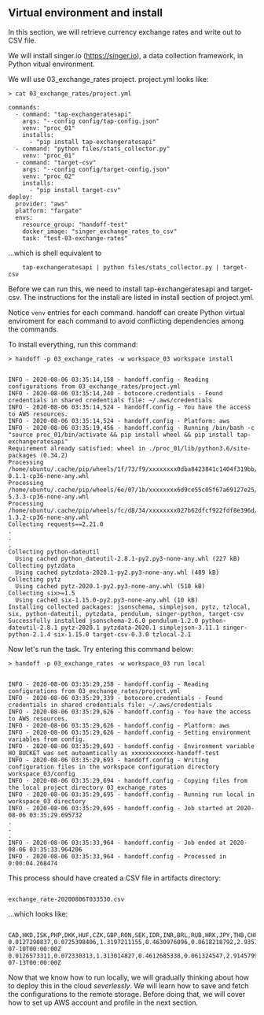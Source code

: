 ## Virtual environment and install

In this section, we will retrieve currency exchange rates and write out to CSV
file.

We will install singer.io (https://singer.io), a data collection framework,
in Python vitual environment.



We will use 03_exchange_rates project. project.yml looks like:

```shell
> cat 03_exchange_rates/project.yml
```

```shell
commands:
  - command: "tap-exchangeratesapi"
    args: "--config config/tap-config.json"
    venv: "proc_01"
    installs:
      - "pip install tap-exchangeratesapi"
  - command: "python files/stats_collector.py"
    venv: "proc_01"
  - command: "target-csv"
    args: "--config config/target-config.json"
    venv: "proc_02"
    installs:
      - "pip install target-csv"
deploy:
  provider: "aws"
  platform: "fargate"
  envs:
    resource_group: "handoff-test"
    docker_image: "singer_exchange_rates_to_csv"
    task: "test-03-exchange-rates"
```


...which is shell equivalent to

```shell
    tap-exchangeratesapi | python files/stats_collector.py | target-csv
```


Before we can run this, we need to install tap-exchangeratesapi and target-csv.
The instructions for the install are listed in install section of project.yml.

Notice `venv` entries for each command. handoff can create Python virtual
enviroment for each command to avoid conflicting dependencies among the
commands.

To install everything, run this command:

```shell
> handoff -p 03_exchange_rates -w workspace_03 workspace install
```
```shell

INFO - 2020-08-06 03:35:14,158 - handoff.config - Reading configurations from 03_exchange_rates/project.yml
INFO - 2020-08-06 03:35:14,240 - botocore.credentials - Found credentials in shared credentials file: ~/.aws/credentials
INFO - 2020-08-06 03:35:14,524 - handoff.config - You have the access to AWS resources.
INFO - 2020-08-06 03:35:14,524 - handoff.config - Platform: aws
INFO - 2020-08-06 03:35:19,456 - handoff.config - Running /bin/bash -c "source proc_01/bin/activate && pip install wheel && pip install tap-exchangeratesapi"
Requirement already satisfied: wheel in ./proc_01/lib/python3.6/site-packages (0.34.2)
Processing /home/ubuntu/.cache/pip/wheels/1f/73/f9/xxxxxxxx0dba8423841c1404f319bb/tap_exchangeratesapi-0.1.1-cp36-none-any.whl
Processing /home/ubuntu/.cache/pip/wheels/6e/07/1b/xxxxxxxx6d9ce55c05f67a69127e25/singer_python-5.3.3-cp36-none-any.whl
Processing /home/ubuntu/.cache/pip/wheels/fc/d8/34/xxxxxxxx027b62dfcf922fdf8e396d/backoff-1.3.2-cp36-none-any.whl
Collecting requests==2.21.0
.
.
.
Collecting python-dateutil
  Using cached python_dateutil-2.8.1-py2.py3-none-any.whl (227 kB)
Collecting pytzdata
  Using cached pytzdata-2020.1-py2.py3-none-any.whl (489 kB)
Collecting pytz
  Using cached pytz-2020.1-py2.py3-none-any.whl (510 kB)
Collecting six>=1.5
  Using cached six-1.15.0-py2.py3-none-any.whl (10 kB)
Installing collected packages: jsonschema, simplejson, pytz, tzlocal, six, python-dateutil, pytzdata, pendulum, singer-python, target-csv
Successfully installed jsonschema-2.6.0 pendulum-1.2.0 python-dateutil-2.8.1 pytz-2020.1 pytzdata-2020.1 simplejson-3.11.1 singer-python-2.1.4 six-1.15.0 target-csv-0.3.0 tzlocal-2.1
```

Now let's run the task. Try entering this command below:

```shell
> handoff -p 03_exchange_rates -w workspace_03 run local
```
```shell

INFO - 2020-08-06 03:35:29,258 - handoff.config - Reading configurations from 03_exchange_rates/project.yml
INFO - 2020-08-06 03:35:29,339 - botocore.credentials - Found credentials in shared credentials file: ~/.aws/credentials
INFO - 2020-08-06 03:35:29,626 - handoff.config - You have the access to AWS resources.
INFO - 2020-08-06 03:35:29,626 - handoff.config - Platform: aws
INFO - 2020-08-06 03:35:29,626 - handoff.config - Setting environment variables from config.
INFO - 2020-08-06 03:35:29,693 - handoff.config - Environment variable HO_BUCKET was set autoamtically as xxxxxxxxxxxx-handoff-test
INFO - 2020-08-06 03:35:29,693 - handoff.config - Writing configuration files in the workspace configuration directory workspace_03/config
INFO - 2020-08-06 03:35:29,694 - handoff.config - Copying files from the local project directory 03_exchange_rates
INFO - 2020-08-06 03:35:29,695 - handoff.config - Running run local in workspace_03 directory
INFO - 2020-08-06 03:35:29,695 - handoff.config - Job started at 2020-08-06 03:35:29.695732
.
.
.
INFO - 2020-08-06 03:35:33,964 - handoff.config - Job ended at 2020-08-06 03:35:33.964206
INFO - 2020-08-06 03:35:33,964 - handoff.config - Processed in 0:00:04.268474
```

This process should have created a CSV file in artifacts directory:

```shell

exchange_rate-20200806T033530.csv
```

...which looks like:

```shell

CAD,HKD,ISK,PHP,DKK,HUF,CZK,GBP,RON,SEK,IDR,INR,BRL,RUB,HRK,JPY,THB,CHF,EUR,MYR,BGN,TRY,CNY,NOK,NZD,ZAR,USD,MXN,SGD,AUD,ILS,KRW,PLN,date
0.0127290837,0.0725398406,1.3197211155,0.4630976096,0.0618218792,2.9357569721,0.2215388446,0.007434429,0.0401958831,0.0863047809,135.1005146082,0.7041915671,0.050374336,0.6657569721,0.0625373506,1.0,0.29312749,0.0088188911,0.0083001328,0.0399311089,0.0162333997,0.0642571381,0.0655312085,0.0889467131,0.0142670983,0.158440405,0.0093592297,0.2132744024,0.0130336985,0.0134852258,0.032375498,11.244189907,0.0371372842,2020-07-10T00:00:00Z
0.0126573311,0.072330313,1.313014827,0.4612685338,0.061324547,2.9145799012,0.2195057661,0.007408402,0.0399036244,0.085529654,134.613509061,0.7019439868,0.049830313,0.6601894563,0.0620593081,1.0,0.2929324547,0.0088014827,0.0082372323,0.0397907743,0.0161103789,0.0641054366,0.0653286656,0.0878500824,0.0141894563,0.1562817133,0.0093319605,0.209931631,0.0129678748,0.013383855,0.0321466227,11.2139209226,0.0368682043,2020-07-13T00:00:00Z
```


Now that we know how to run locally, we will gradually thinking about how to deploy this in the cloud *severlessly*.
We will learn how to save and fetch the configurations to the remote storage.
Before doing that, we will cover how to set up AWS account and profile in the next section.

